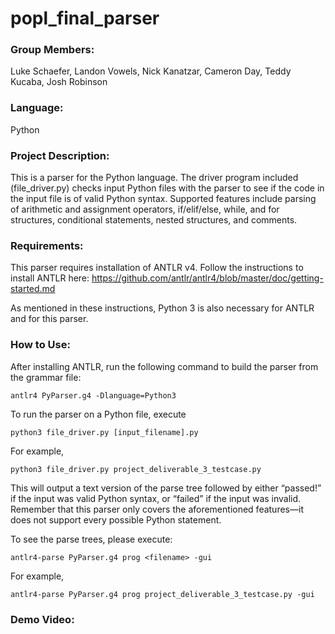 # popl_final_parser

### Group Members: 
Luke Schaefer, Landon Vowels, Nick Kanatzar, Cameron Day, Teddy Kucaba, Josh Robinson

### Language:
Python

### Project Description:
This is a parser for the Python language. The driver program included (file_driver.py) 
checks input Python files with the parser to see if the code in the input file is of valid Python syntax.
Supported features include parsing of arithmetic and assignment operators, if/elif/else, while, and for structures,
conditional statements, nested structures, and comments.

### Requirements:
This parser requires installation of ANTLR v4. Follow the instructions to install ANTLR here:
https://github.com/antlr/antlr4/blob/master/doc/getting-started.md

As mentioned in these instructions, Python 3 is also necessary for ANTLR and for this parser.

### How to Use:
After installing ANTLR, run the following command to build the parser from the grammar file:
```
antlr4 PyParser.g4 -Dlanguage=Python3
```
To run the parser on a Python file, execute
```
python3 file_driver.py [input_filename].py
```
For example,
```
python3 file_driver.py project_deliverable_3_testcase.py
```
This will output a text version of the parse tree followed by either “passed!” if the input was valid Python syntax, or “failed” if the input was invalid. Remember that this parser only covers the aforementioned features—it does not support every possible Python statement.

To see the parse trees, please execute: 
```
antlr4-parse PyParser.g4 prog <filename> -gui 
```
For example,
```
antlr4-parse PyParser.g4 prog project_deliverable_3_testcase.py -gui
```

### Demo Video:
